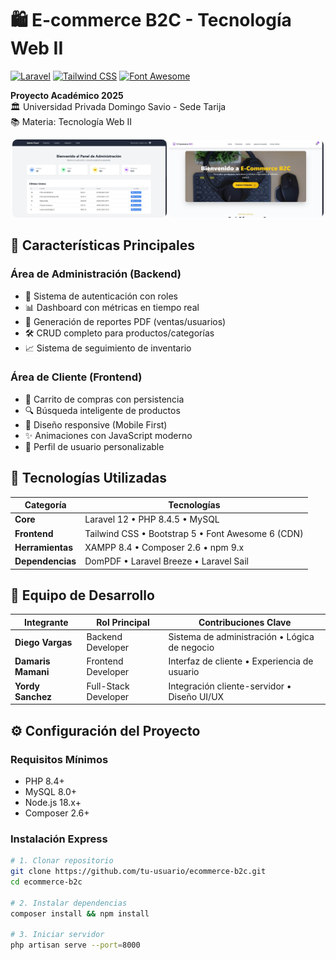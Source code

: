 # 🛍️ E-commerce B2C - Tecnología Web II

[![Laravel](https://img.shields.io/badge/Laravel-FF2D20?style=for-the-badge&logo=laravel&logoColor=white)](https://laravel.com)
[![Tailwind CSS](https://img.shields.io/badge/Tailwind_CSS-38B2AC?style=for-the-badge&logo=tailwind-css&logoColor=white)](https://tailwindcss.com)
[![Font Awesome](https://img.shields.io/badge/Font_Awesome-339AF0?style=for-the-badge&logo=font-awesome&logoColor=white)](https://fontawesome.com)

**Proyecto Académico 2025**  
🏛️ Universidad Privada Domingo Savio - Sede Tarija  
📚 Materia: Tecnología Web II

<div align="center">
  <img src="https://github.com/temps-code/ecommerce-b2c/blob/main/public/storage/images/admin.jpg" alt="Admin Dashboard" style="width:49%; display: inline-block; border-radius: 8px;">
  <img src="https://github.com/temps-code/ecommerce-b2c/blob/main/public/storage/images/user.jpg" alt="User Interface" style="width:49%; display: inline-block; border-radius: 8px;">
</div>

## 🌟 Características Principales

### Área de Administración (Backend)

-   🔐 Sistema de autenticación con roles
-   📊 Dashboard con métricas en tiempo real
-   📄 Generación de reportes PDF (ventas/usuarios)
-   🛠️ CRUD completo para productos/categorías
-   📈 Sistema de seguimiento de inventario

### Área de Cliente (Frontend)

-   🛒 Carrito de compras con persistencia
-   🔍 Búsqueda inteligente de productos
-   📱 Diseño responsive (Mobile First)
-   ✨ Animaciones con JavaScript moderno
-   👤 Perfil de usuario personalizable

## 🚀 Tecnologías Utilizadas

| Categoría        | Tecnologías                                       |
| ---------------- | ------------------------------------------------- |
| **Core**         | Laravel 12 • PHP 8.4.5 • MySQL                    |
| **Frontend**     | Tailwind CSS • Bootstrap 5 • Font Awesome 6 (CDN) |
| **Herramientas** | XAMPP 8.4 • Composer 2.6 • npm 9.x                |
| **Dependencias** | DomPDF • Laravel Breeze • Laravel Sail            |

## 👥 Equipo de Desarrollo

| Integrante         | Rol Principal        | Contribuciones Clave                          |
| ------------------ | -------------------- | --------------------------------------------- |
| **Diego Vargas**   | Backend Developer    | Sistema de administración • Lógica de negocio |
| **Damaris Mamani** | Frontend Developer   | Interfaz de cliente • Experiencia de usuario  |
| **Yordy Sanchez**  | Full-Stack Developer | Integración cliente-servidor • Diseño UI/UX   |

## ⚙️ Configuración del Proyecto

### Requisitos Mínimos

-   PHP 8.4+
-   MySQL 8.0+
-   Node.js 18.x+
-   Composer 2.6+

### Instalación Express

```bash
# 1. Clonar repositorio
git clone https://github.com/tu-usuario/ecommerce-b2c.git
cd ecommerce-b2c

# 2. Instalar dependencias
composer install && npm install

# 3. Iniciar servidor
php artisan serve --port=8000
```
